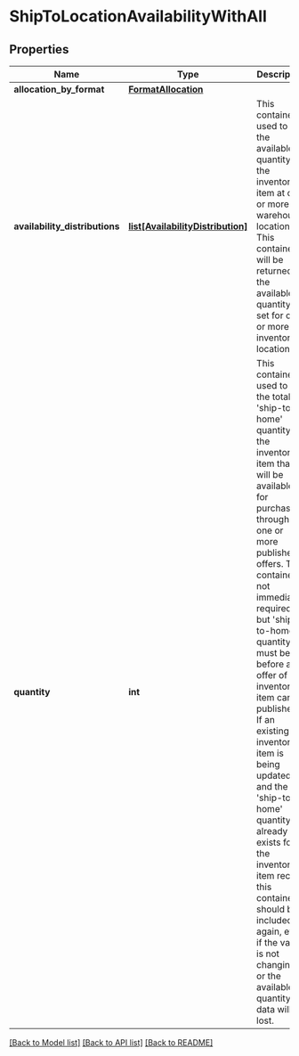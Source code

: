 # ShipToLocationAvailabilityWithAll

## Properties
Name | Type | Description | Notes
------------ | ------------- | ------------- | -------------
**allocation_by_format** | [**FormatAllocation**](FormatAllocation.md) |  | [optional] 
**availability_distributions** | [**list[AvailabilityDistribution]**](AvailabilityDistribution.md) | This container is used to set the available quantity of the inventory item at one or more warehouse locations. This container will be returned if the available quantity is set for one or more inventory locations. | [optional] 
**quantity** | **int** | This container is used to set the total &#x27;ship-to-home&#x27; quantity of the inventory item that will be available for purchase through one or more published offers. This container is not immediately required, but &#x27;ship-to-home&#x27; quantity must be set before an offer of the inventory item can be published. If an existing inventory item is being updated, and the &#x27;ship-to-home&#x27; quantity already exists for the inventory item record, this container should be included again, even if the value is not changing, or the available quantity data will be lost. | [optional] 

[[Back to Model list]](../README.md#documentation-for-models) [[Back to API list]](../README.md#documentation-for-api-endpoints) [[Back to README]](../README.md)

